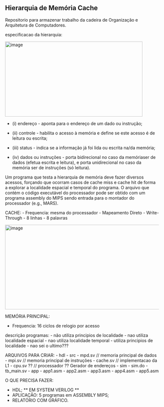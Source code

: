 ## Hierarquia de Memória Cache
Repositorio para armazenar trabalho da cadeira de Organização e Arquitetura de Computadores.

especificacao da hierarquia:

<img width="450" height="245" alt="image" src="https://github.com/user-attachments/assets/bef884db-0b65-449d-bb8b-ec7e860833b0" />

- (i) endereço - aponta para o endereço de um dado ou instrução;
  
- (ii) controle - habilita o acesso à memória e define se este acesso é de leitura ou escrita;
  
- (iii) status - indica se a informação já foi lida ou escrita na/da memória;

- (iv) dados ou instruções - porta bidirecional no caso da memóriaser de dados (efetua escrita e leitura), e porta unidirecional no caso da memória ser de instruções (só leitura).

Um programa que testa a hierarquia de memória deve fazer diversos acessos, forçando que ocorram casos de cache miss e cache hit de forma a explorar a localidade espacial e temporal do programa. O arquivo que contém o código executável do processador pode ser obtido com um programa assembly do MIPS sendo entrada para o montador do processador (e.g., MARS).

CACHE:
    - Frequencia: mesma do processador
    - Mapeamento Direto 
    - Write-Through
    - 8 linhas
    - 8 palavras
    

<img width="542" height="276" alt="image" src="https://github.com/user-attachments/assets/98ed2e4e-309c-40a2-95fb-adb006452ab2" />

MEMÓRIA PRINCIPAL:
   - Frequencia: 16 ciclos de relogio por acesso

descrição programas:
    - não utiliza principios de localidade
    - nao utiliza localidade espacial
    - nao utiliza localidade temporal
    - utiliza principios de localidade
    - nao sei o ultimo???


  ARQUIVOS PARA CRIAR:
    - hdl
      - src
          - mpd.sv // memoria principal de dados
          - mpi.sv // memoria principal de instruções
          - cache.sv // implementacao da L1
          - cpu.sv ?? // processador ?? Gerador de endereços
        - sim
          - sim.do
          - tb_main.sv
    - app
      - app1.asm
      - app2.asm
      - app3.asm
      - app4.asm
      - app5.asm

O QUE PRECISA FAZER:
  - HDL; ** EM SYSTEM VERILOG **
  - APLICAÇÂO: 5 programas em ASSEMBLY MIPS;
  - RELATÓRIO COM GRÁFICO.
